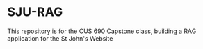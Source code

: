 # SJU-RAG
This repository is for the CUS 690 Capstone class, building a RAG application for the St John's Website
